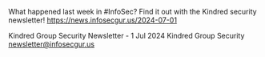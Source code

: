 What happened last week in #InfoSec? Find it out with the Kindred security newsletter!
https://news.infosecgur.us/2024-07-01

Kindred Group Security Newsletter -  1 Jul 2024
Kindred Group Security
newsletter@infosecgur.us
 
